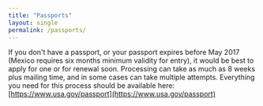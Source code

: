 ```yaml
---
title: "Passports"
layout: single
permalink: /passports/
---
```


If you don't have a passport, or your passport expires before May 2017 (Mexico
requires six months minimum validity for entry), it would be best to apply for
one or for renewal soon. Processing can take as much as 8 weeks plus mailing
time, and in some cases can take multiple attempts. Everything you need for
this process should be available here:
[https://www.usa.gov/passport](https://www.usa.gov/passport)
